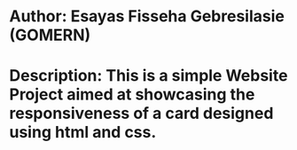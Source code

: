 # Author: Esayas Fisseha Gebresilasie (GOMERN)
# Description: This is a simple Website Project aimed at showcasing the responsiveness of a card designed using html and css.
